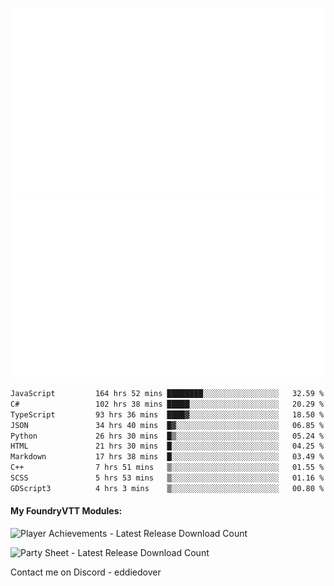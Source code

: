 
![](https://raw.githubusercontent.com/eddiedover/ghstats/master/generated/overview.svg)
![](https://raw.githubusercontent.com/eddiedover/ghstats/master/generated/languages.svg)

<!--START_SECTION:waka-->

```txt
JavaScript         164 hrs 52 mins ████████░░░░░░░░░░░░░░░░░   32.59 %
C#                 102 hrs 38 mins █████░░░░░░░░░░░░░░░░░░░░   20.29 %
TypeScript         93 hrs 36 mins  ████▓░░░░░░░░░░░░░░░░░░░░   18.50 %
JSON               34 hrs 40 mins  █▓░░░░░░░░░░░░░░░░░░░░░░░   06.85 %
Python             26 hrs 30 mins  █▒░░░░░░░░░░░░░░░░░░░░░░░   05.24 %
HTML               21 hrs 30 mins  █░░░░░░░░░░░░░░░░░░░░░░░░   04.25 %
Markdown           17 hrs 38 mins  █░░░░░░░░░░░░░░░░░░░░░░░░   03.49 %
C++                7 hrs 51 mins   ▒░░░░░░░░░░░░░░░░░░░░░░░░   01.55 %
SCSS               5 hrs 53 mins   ▒░░░░░░░░░░░░░░░░░░░░░░░░   01.16 %
GDScript3          4 hrs 3 mins    ▒░░░░░░░░░░░░░░░░░░░░░░░░   00.80 %
```

<!--END_SECTION:waka-->

#### My FoundryVTT Modules:

  ![Player Achievements - Latest Release Download Count](https://img.shields.io/badge/dynamic/json?label=Player%20Achievements%20-%20Downloads@latest&query=assets%5B1%5D.download_count&url=https%3A%2F%2Fapi.github.com%2Frepos%2FEddieDover%2Ffvtt-player-achievements%2Freleases%2Flatest)

  ![Party Sheet - Latest Release Download Count](https://img.shields.io/badge/dynamic/json?label=Party%20Sheet%20-%20Downloads@latest&query=assets%5B1%5D.download_count&url=https%3A%2F%2Fapi.github.com%2Frepos%2FEddieDover%2Ffvtt-party-sheet%2Freleases%2Flatest)

<a rel="me" href="https://techhub.social/@EddieDover"></a>

Contact me on Discord - eddiedover
